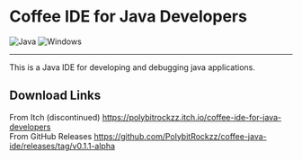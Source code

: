 # Coffee IDE for Java Developers

![Java](https://img.shields.io/badge/java-%23ED8B00.svg?style=for-the-badge&logo=java&logoColor=white)
![Windows](https://img.shields.io/badge/Windows-0078D6?style=for-the-badge&logo=windows&logoColor=white) 
___

This is a Java IDE for developing and debugging java applications.

## Download Links

From Itch (discontinued) https://polybitrockzz.itch.io/coffee-ide-for-java-developers <br>
From GitHub Releases https://github.com/PolybitRockzz/coffee-java-ide/releases/tag/v0.1.1-alpha
